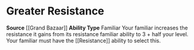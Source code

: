 ﻿---
ability_type: Familiar
actions: null
frequency: null
id: '63'
name: Greater Resistance
rarity: Common
requirement: null
source: '[[DATABASE/source/Grand Bazaar|Grand Bazaar]]'
trait: null
type: Familiar Ability

---
# Greater Resistance

**Source** [[Grand Bazaar]]
**Ability Type** Familiar
Your familiar increases the resistance it gains from its resistance familiar ability to 3 + half your level. Your familiar must have the [[Resistance]] ability to select this.